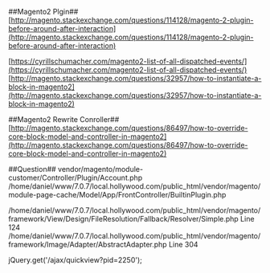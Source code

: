 ##Magento2 Plgin##
[http://magento.stackexchange.com/questions/114128/magento-2-plugin-before-around-after-interaction](http://magento.stackexchange.com/questions/114128/magento-2-plugin-before-around-after-interaction)

[https://cyrillschumacher.com/magento2-list-of-all-dispatched-events/](https://cyrillschumacher.com/magento2-list-of-all-dispatched-events/)
[http://magento.stackexchange.com/questions/32957/how-to-instantiate-a-block-in-magento2](http://magento.stackexchange.com/questions/32957/how-to-instantiate-a-block-in-magento2)


##Magento2 Rewrite Conroller##
[http://magento.stackexchange.com/questions/86497/how-to-override-core-block-model-and-controller-in-magento2](http://magento.stackexchange.com/questions/86497/how-to-override-core-block-model-and-controller-in-magento2)


##Question##
vendor/magento/module-customer/Controller/Plugin/Account.php
/home/daniel/www/7.0.7/local.hollywood.com/public_html/vendor/magento/module-page-cache/Model/App/FrontController/BuiltinPlugin.php

/home/daniel/www/7.0.7/local.hollywood.com/public_html/vendor/magento/framework/View/Design/FileResolution/Fallback/Resolver/Simple.php Line 124
/home/daniel/www/7.0.7/local.hollywood.com/public_html/vendor/magento/framework/Image/Adapter/AbstractAdapter.php Line 304



jQuery.get('/ajax/quickview?pid=2250');
